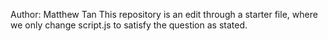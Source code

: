 Author: Matthew Tan
This repository is an edit through a starter file, where we only change script.js to satisfy the question as stated.